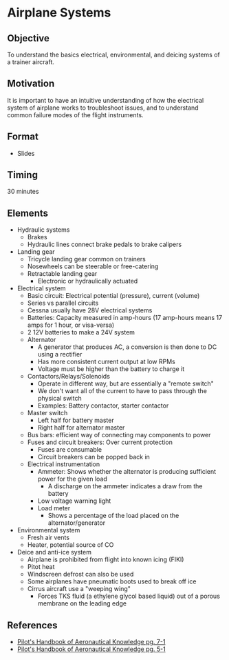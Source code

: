 # Airplane Systems

## Objective

To understand the basics electrical, environmental, and deicing systems of a trainer aircraft.

## Motivation

It is important to have an intuitive understanding of how the electrical system of airplane works to troubleshoot issues, and to understand common failure modes of the flight instruments.

## Format

- Slides

## Timing

30 minutes

## Elements

- Hydraulic systems
  - Brakes
  - Hydraulic lines connect brake pedals to brake calipers
- Landing gear
  - Tricycle landing gear common on trainers
  - Nosewheels can be steerable or free-catering
  - Retractable landing gear
    - Electronic or hydraulically actuated
- Electrical system
  - Basic circuit: Electrical potential (pressure), current (volume)
  - Series vs parallel circuits
  - Cessna usually have 28V electrical systems
  - Batteries: Capacity measured in amp-hours (17 amp-hours means 17 amps for 1 hour, or visa-versa)
  - 2 12V batteries to make a 24V system
  - Alternator
    - A generator that produces AC, a conversion is then done to DC using a rectifier
    - Has more consistent current output at low RPMs
    - Voltage must be higher than the battery to charge it
  - Contactors/Relays/Solenoids
    - Operate in different way, but are essentially a "remote switch"
    - We don't want all of the current to have to pass through the physical switch
    - Examples: Battery contactor, starter contactor
  - Master switch
    - Left half for battery master
    - Right half for alternator master
  - Bus bars: efficient way of connecting may components to power
  - Fuses and circuit breakers: Over current protection
    - Fuses are consumable
    - Circuit breakers can be popped back in
  - Electrical instrumentation
    - Ammeter: Shows whether the alternator is producing sufficient power for the given load
      - A discharge on the ammeter indicates a draw from the battery
    - Low voltage warning light
    - Load meter
      - Shows a percentage of the load placed on the alternator/generator
- Environmental system
  - Fresh air vents
  - Heater, potential source of CO
- Deice and anti-ice system
  - Airplane is prohibited from flight into known icing (FIKI)
  - Pitot heat
  - Windscreen defrost can also be used
  - Some airplanes have pneumatic boots used to break off ice
  - Cirrus aircraft use a "weeping wing"
    - Forces TKS fluid (a ethylene glycol based liquid) out of a porous membrane on the leading edge

## References

- [Pilot's Handbook of Aeronautical Knowledge pg. 7-1](/_references/PHAK/7-1)
- [Pilot's Handbook of Aeronautical Knowledge pg. 5-1](/_references/PHAK/5-1)
